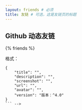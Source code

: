 ```yaml
---
layout: friends # 必须
title: 友链 # 可选，这是友链页的标题
---
```


## Github 动态友链

{% friends %}


<!-- more -->

<!-- 如果您想添加本站的友链，可以前往以下网址，按照格式添加一个 issue 即可。
{% link 添加本站友链::https://github.com/jhlzlove/friends/issues %}

<!-- [添加本站友链](https://github.com/jhlzlove/friends/issues) -->

格式：
```json{.line-numbers}
{
    "title": "",
    "description": "",
    "screenshot": "",
    "url": "",
    "avatar": "",
    "version": "版本：^4.0"
}
``` -->

